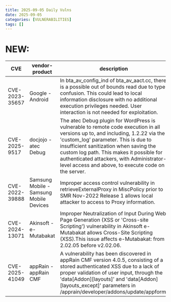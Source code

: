 ```yaml
---
title: 2025-09-05 Daily Vulns
date: 2025-09-05
categories: [VULNERABILITIES]
tags: []
---
```


# NEW:

| CVE            | vendor-product                          | description                                                                                                                                                                                                                                                                                                                                                      | metric                      | Referenceurl                                                                                                                                                                                                                                                           | title                                                      | GithubURL                                                                   |                                                                                                                                   |
| -------------- | --------------------------------------- | ---------------------------------------------------------------------------------------------------------------------------------------------------------------------------------------------------------------------------------------------------------------------------------------------------------------------------------------------------------------- | --------------------------- | ---------------------------------------------------------------------------------------------------------------------------------------------------------------------------------------------------------------------------------------------------------------------- | ---------------------------------------------------------- | --------------------------------------------------------------------------- | --------------------------------------------------------------------------------------------------------------------------------- |
| CVE-2023-35657 | Google - Android                        | In bta\_av\_config\_ind of bta\_av\_aact.cc, there is a possible out of bounds read due to type confusion. This could lead to local information disclosure with no additional execution privileges needed. User interaction is not needed for exploitation.                                                                                                      | CNA n/a CVSS3.1: 4 - MEDIUM | [0](https://android.googlesource.com/platform/packages/modules/Bluetooth/+/655dbc919736f0a67c5d408e91b6c0a47fb7ccc3) [1](https://source.android.com/security/bulletin/2025-05-01)                                                                                      | Exploitation: noneAutomatable: noTechnical Impact: partial | undefined                                                                   | [github](https://github.com/cisagov/vulnrichment/raw/ca14c7cd95ddfe67644e7a8882edbd49f8187aea/2023%2F35xxx%2FCVE-2023-35657.json) |
| CVE-2025-9517  | docjojo - atec Debug                    | The atec Debug plugin for WordPress is vulnerable to remote code execution in all versions up to, and including, 1.2.22 via the 'custom\_log' parameter. This is due to insufficient sanitization when saving the custom log path. This makes it possible for authenticated attackers, with Administrator-level access and above, to execute code on the server. | CVSS3.1: 7.2 - HIGH         | [0](https://www.wordfence.com/threat-intel/vulnerabilities/id/99fc02ea-5399-4ff2-a5f9-27878cadf40d?source=cve) [1](https://plugins.trac.wordpress.org/changeset?sfp%5Femail=&sfph%5Fmail=&reponame=&new=3355260%40atec-debug%2Ftrunk&old=3342365%40atec-debug%2Ftrunk) | Exploitation: noneAutomatable: noTechnical Impact: total   | atec Debug <= 1.2.22 - Authenticated (Administrator+) Remote Code Execution | [github](https://github.com/cisagov/vulnrichment/raw/b141c8e89056effce3a92a4d89ba2eff186823f8/2025%2F9xxx%2FCVE-2025-9517.json)   |
| CVE-2022-39888 | Samsung Mobile - Samsung Mobile Devices | Improper access control vulnerability in retrieveExternalProxy in MiscPolicy prior to SMR Nov-2022 Release 1 allows local attacker to access to Proxy information.                                                                                                                                                                                               | CVSS3.1: 4.3 - MEDIUM       | [0](https://security.samsungmobile.com/securityUpdate.smsb?year=2022&month=11)                                                                                                                                                                                         | Exploitation: noneAutomatable: noTechnical Impact: partial | undefined                                                                   | [github](https://github.com/cisagov/vulnrichment/raw/9a693c3c4b3efc7ca76d722f3edff77db9683da9/2022%2F39xxx%2FCVE-2022-39888.json) |
| CVE-2024-13071 | Akinsoft - e-Mutabakat                  | Improper Neutralization of Input During Web Page Generation (XSS or 'Cross-site Scripting') vulnerability in Akinsoft e-Mutabakat allows Cross-Site Scripting (XSS).This issue affects e-Mutabakat: from 2.02.05 before v2.02.06.                                                                                                                                | CVSS3.1: 4.3 - MEDIUM       | [0](https://www.usom.gov.tr/bildirim/tr-25-0207)                                                                                                                                                                                                                       | Exploitation: noneAutomatable: noTechnical Impact: partial | XSS in Akinsoft's e-Mutabakat                                               | [github](https://github.com/cisagov/vulnrichment/raw/6c13b8f3bbc6a4921bee2cb2332e98cad4b75ff2/2024%2F13xxx%2FCVE-2024-13071.json) |
| CVE-2025-41049 | appRain - appRain CMF                   | A vulnerability has been discovered in appRain CMF version 4.0.5, consisting of a stored authenticated XSS due to a lack of proper validation of user input, through the 'data\[Addon\]\[layouts\]' and 'data\[Addon\]\[layouts\_except\]' parameters in /apprain/developer/addons/update/appform.                                                               | CVSS4.0: 5.1 - MEDIUM       | [0](https://www.incibe.es/en/incibe-cert/notices/aviso/multiple-vulnerabilities-apprain-cmf)                                                                                                                                                                           | Exploitation: noneAutomatable: noTechnical Impact: partial | Stored Cross-Site Scripting vulnerability in appRain CMF                    | [github](https://github.com/cisagov/vulnrichment/raw/dae7bd5cdfe5e6af57a6765bfd818bc4e2640db2/2025%2F41xxx%2FCVE-2025-41049.json) |